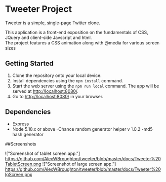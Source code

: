 # Tweeter Project

Tweeter is a simple, single-page Twitter clone.

This application is a front-end exposition on the fundamentals of CSS, JQuery and client-side Javscript and html.  
The project features a CSS animation along with @media for various screen sizes


## Getting Started


1. Clone the repository onto your local device.
2. Install dependencies using the `npm install` command.
3. Start the web server using the `npm run local` command. The app will be served at <http://localhost:8080/>.
4. Go to <http://localhost:8080/> in your browser.

## Dependencies

- Express
- Node 5.10.x or above
-Chance random generator helper v 1.0.2
-md5 hash generator

##Screenshots

!["Screenshot of tablet screen app."] https://github.com/AlexWBroughton/tweeter/blob/master/docs/Tweeter%20TabletScreen.png
!["Screenshot of large screen app."] https://github.com/AlexWBroughton/tweeter/blob/master/docs/Tweeter%20lgScreen.png


